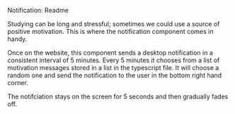 Notification: Readme 

Studying can be long and stressful; sometimes we could use a source of positive motivation. This is where the notification component comes in handy. 

Once on the website, this component sends a desktop notification in a consistent interval of 5 minutes. Every 5 minutes it chooses from a list of motivation messages stored in a list in the typescript file. It will choose a random one and send the notification to the user in the bottom right hand corner. 

The notifciation stays on the screen for 5 seconds and then gradually fades off. 

